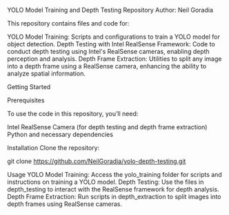 YOLO Model Training and Depth Testing Repository
Author: Neil Goradia

This repository contains files and code for:

YOLO Model Training: Scripts and configurations to train a YOLO model for object detection.
Depth Testing with Intel RealSense Framework: Code to conduct depth testing using Intel's RealSense cameras, enabling depth perception and analysis.
Depth Frame Extraction: Utilities to split any image into a depth frame using a RealSense camera, enhancing the ability to analyze spatial information.

Getting Started

Prerequisites

To use the code in this repository, you’ll need:

Intel RealSense Camera (for depth testing and depth frame extraction)
Python and necessary dependencies 

Installation
Clone the repository:

git clone https://github.com/NeilGoradia/yolo-depth-testing.git


Usage
YOLO Model Training: Access the yolo_training folder for scripts and instructions on training a YOLO model.
Depth Testing: Use the files in depth_testing to interact with the RealSense framework for depth analysis.
Depth Frame Extraction: Run scripts in depth_extraction to split images into depth frames using RealSense cameras.
